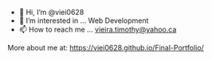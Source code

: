 - 👋 Hi, I’m @viei0628 
- 👀 I’m interested in ... Web Development
- 📫 How to reach me ... vieira.timothy@yahoo.ca

More about me at: https://viei0628.github.io/Final-Portfolio/
